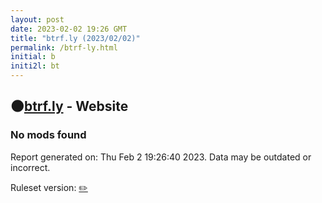 ```yaml
---
layout: post
date: 2023-02-02 19:26 GMT
title: "btrf.ly (2023/02/02)"
permalink: /btrf-ly.html
initial: b
initi2l: bt
---
```


## 🌑[btrf.ly](https://btrf.ly) - Website

### No mods found

Report generated on: Thu Feb  2 19:26:40 2023. Data may be outdated or incorrect.

Ruleset version: [✏️](/version-pencil)
